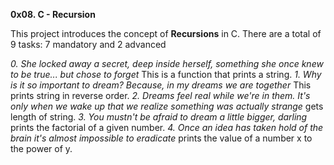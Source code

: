 **0x08. C - Recursion**

This project introduces the concept of **Recursions** in C.
There are a total of 9 tasks: 7 mandatory and 2 advanced

*0. She locked away a secret, deep inside herself, something she once knew to be true... but chose to forget* This is a function that prints a string.
*1. Why is it so important to dream? Because, in my dreams we are together* This prints string in reverse order.
*2. Dreams feel real while we're in them. It's only when we wake up that we realize something was actually strange* gets length of string.
*3. You mustn't be afraid to dream a little bigger, darling* prints the factorial of a given number.
*4. Once an idea has taken hold of the brain it's almost impossible to eradicate* prints the value of a number x to the power of y.

